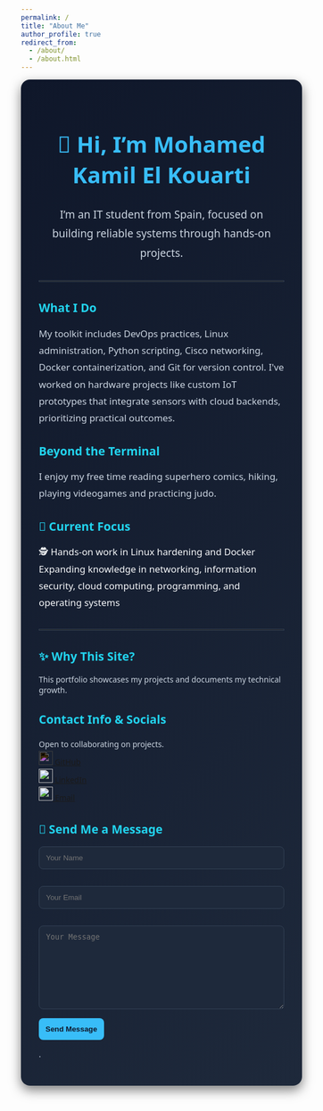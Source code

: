 ```yaml
---
permalink: /
title: "About Me"
author_profile: true
redirect_from: 
  - /about/
  - /about.html
---
```


<div style="background: linear-gradient(135deg, #0f172a, #1e293b); color: #f8fafc; padding: 2rem; border-radius: 1rem; box-shadow: 0 8px 20px rgba(0,0,0,0.5); font-family: 'Segoe UI', sans-serif;">

<h1 style="color:#38bdf8; font-size:2.5rem; font-weight:700; text-align:center;">👋 Hi, I’m Mohamed Kamil El Kouarti</h1>

<p style="font-size:1.2rem; line-height:1.8; text-align:center; color:#cbd5e1;">
I’m an IT student from Spain, focused on building reliable systems through hands-on projects.
</p>

<hr style="border: 1px solid #334155; margin: 2rem 0;">

<h2 style="color:#22d3ee;">What I Do</h2>
<p style="color:#cbd5e1; font-size:1.05rem; line-height:1.8;">
My toolkit includes DevOps practices, Linux administration, Python scripting, Cisco networking, Docker containerization, and Git for version control. I've worked on hardware projects like custom IoT prototypes that integrate sensors with cloud backends, prioritizing practical outcomes.
</p>

<h2 style="color:#22d3ee;">Beyond the Terminal</h2>
<p style="color:#cbd5e1; font-size:1.05rem; line-height:1.8;">
I enjoy my free time reading superhero comics, hiking, playing videogames and practicing judo.
</p>

<h2 style="color:#22d3ee;">🚀 Current Focus</h2>
<ul style="list-style-type: none; padding: 0; font-size:1.05rem; line-height:1.8;">
  <li>🕵️ Hands-on work in Linux hardening and Docker</li>
  <li> Expanding knowledge in networking, information security, cloud computing, programming, and operating systems</li>
</ul>

<hr style="border: 1px solid #334155; margin: 2rem 0;">

<h2 style="color:#22d3ee;">✨ Why This Site?</h2>
<p style="color:#cbd5e1;">This portfolio showcases my projects and documents my technical growth.</p>

<h2 style="color:#22d3ee;">Contact Info & Socials</h2>
<ul style="color:#cbd5e1; list-style-type:none; padding-left:0; line-height:1.8;">
  <li>Open to collaborating on projects.</li>
<a href="https://github.com/MohamedKamil-hub">
  <img src="https://cdn.jsdelivr.net/gh/devicons/devicon/icons/github/github-original.svg" width="25" style="filter: invert(1);"/> GitHub
</a><br>

<a href="https://www.linkedin.com/in/elkouarti">
  <img src="https://cdn.jsdelivr.net/gh/devicons/devicon/icons/linkedin/linkedin-original.svg" width="25"/> LinkedIn
</a><br>

<a href="mailto:kouartimohamedkamil@gmail.com">
  <img src="https://upload.wikimedia.org/wikipedia/commons/4/4e/Gmail_Icon.png" width="25"/> Email
</a>

</ul>

<h2 style="color:#22d3ee;">📩 Send Me a Message</h2>

<form id="contact-form" action="https://formspree.io/f/manpqkze" method="POST">
  <input type="text" name="name" placeholder="Your Name" required
         style="background:#1e293b;color:#f8fafc;border:1px solid #334155;padding:0.75rem;border-radius:0.5rem;width:100%;margin-bottom:1rem;">

  <input type="email" name="email" placeholder="Your Email" required
         style="background:#1e293b;color:#f8fafc;border:1px solid #334155;padding:0.75rem;border-radius:0.5rem;width:100%;margin-bottom:1rem;">

  <textarea name="message" placeholder="Your Message" required
            style="background:#1e293b;color:#f8fafc;border:1px solid #334155;padding:0.75rem;border-radius:0.5rem;width:100%;min-height:150px;margin-bottom:1rem;"></textarea>

  <input type="hidden" name="_replyto" value="">
  <input type="hidden" name="_subject" value="New submission from Portfolio">

  <button type="submit" style="background:#38bdf8;color:#0f172a;padding:0.75rem;border:none;border-radius:0.5rem;font-weight:600;cursor:pointer;">
    Send Message
  </button>
</form>

<div id="form-notice" style="display:none;position:fixed;top:20px;right:20px;background:#38bdf8;color:#0f172a;padding:1rem;border-radius:0.5rem;box-shadow:0 4px 8px rgba(0,0,0,0.3);z-index:9999;">
  ✅ Message sent successfully!
</div>

<script>
(function() {
  const form = document.getElementById("contact-form");
  const notice = document.getElementById("form-notice");

  form.addEventListener("submit", function(e) {
    e.preventDefault();

    const data = new FormData(form);

    fetch(form.action, {
      method: "POST",
      body: data,
      headers: { "Accept": "application/json" }
    })
    .then(response => {
      if (response.ok) {
        notice.style.display = "block";
        setTimeout(() => notice.style.display = "none", 3000);
        form.reset();
      } else {
        response.json().then(r => alert(r.error || "Oops! There was a problem."));
      }
    })
    .catch(() => alert("Oops! There was a problem submitting your form."));
  });
})();
</script>

  
<p style="color:#cbd5e1; font-size:0.9rem; margin-top: 1rem;">.</p>

</div>
